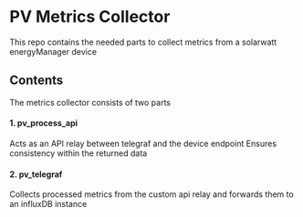# PV Metrics Collector
This repo contains the needed parts to collect metrics from a solarwatt energyManager device

## Contents
The metrics collector consists of two parts

#### 1. pv_process_api
Acts as an API relay between telegraf and the device endpoint
Ensures consistency within the returned data

#### 2. pv_telegraf
Collects processed metrics from the custom api relay and forwards them to an influxDB instance